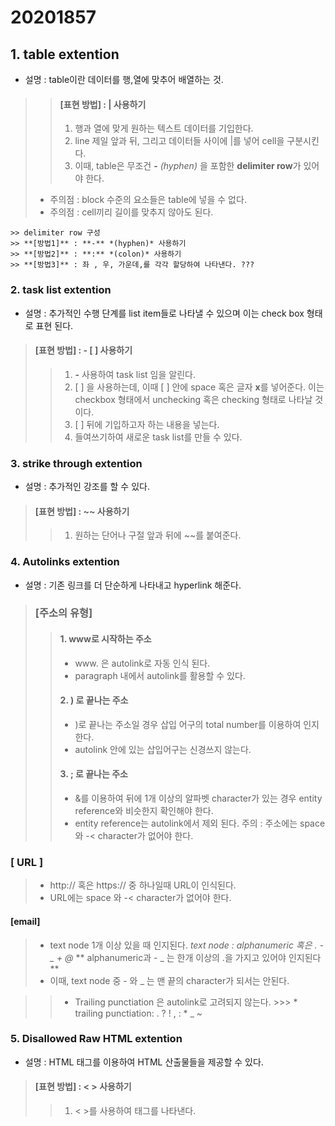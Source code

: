 # 20201857
## 1. table extention 
- 설명 : table이란 데이터를 행,열에 맞추어 배열하는 것. 
> 
>> #### [표현 방법] : | 사용하기 
>> 1. 행과 열에 맞게 원하는 텍스트 데이터를 기입한다.  
>> 2. line 제일 앞과 뒤, 그리고 데이터들 사이에 |를 넣어 cell을 구분시킨다.  
>> 3. 이때, table은 무조건 **-** *(hyphen)* 을 포함한 **delimiter row**가 있어야 한다. 
> - 주의점 : block 수준의 요소들은 table에 넣을 수 없다. 
> - 주의점 : cell끼리 길이를 맞추지 않아도 된다. 
>
    >> delimiter row 구성 
    >> **[방법1]** : **-** *(hyphen)* 사용하기 
    >> **[방법2]** : **:** *(colon)* 사용하기 
    >> **[방법3]** : 좌 , 우, 가운데,를 각각 할당하여 나타낸다. ???

### 2. task list extention 
- 설명 : 추가적인 수행 단계를 list item들로 나타낼 수 있으며 이는 check box 형태로 표현 된다.  
> #### [표현 방법] : - [ ] 사용하기 
>> 1. **-** 사용하여 task list 임을 알린다. 
>> 2. [ ] 을 사용하는데, 이때 [ ] 안에 space 혹은 글자 **x**를 넣어준다. 이는 checkbox 형태에서 unchecking 혹은 checking 형태로 나타날 것이다.
>> 3. [ ] 뒤에 기입하고자 하는 내용을 넣는다. 
>> 4. 들여쓰기하여 새로운 task list를 만들 수 있다. 

### 3. strike through extention
- 설명 : 추가적인 강조를 할 수 있다. 
> #### [표현 방법] : **~~** 사용하기 
>> 1. 원하는 단어나 구절 앞과 뒤에 ~~를 붙여준다. 

### 4. Autolinks extention
- 설명 : 기존 링크를 더 단순하게 나타내고 hyperlink 해준다. 
> ### [주소의 유형] 
>>  #### 1. www로 시작하는 주소 
>> - www. 은 autolink로 자동 인식 된다.
>> - paragraph 내에서 autolink를 활용할 수 있다. 
>> #### 2. ) 로 끝나는 주소 
>> - )로 끝나는 주소일 경우 삽입 어구의 total number를 이용하여 인지한다. 
>> - autolink 안에 있는 삽입어구는 신경쓰지 않는다. 
>> #### 3. ; 로 끝나는 주소 
>> - &를 이용하여 뒤에 1개 이상의 알파벳 character가 있는 경우 entity reference와 비슷한지 확인해야 한다. 
>> - entity reference는 autolink에서 제외 된다. 
> 주의 : 주소에는 space 와 -< character가 없어야 한다. 

### [ URL ]
> - http:// 혹은 https:// 중 하나일때 URL이 인식된다. 
> - URL에는 space 와 -< character가 없어야 한다. 

#### [email]
> - text node 1개 이상 있을 때 인지된다. 
*text node : alphanumeric 혹은 . - _ + @*
** alphanumeric과 - _ 는 한개 이상의 .을 가지고 있어야 인지된다** 
> - 이때, text node 중  - 와 _ 는 맨 끝의 character가 되서는 안된다.  

>> - Trailing punctiation 은 autolink로 고려되지 않는다. 
    >>> * trailing punctiation: . ? ! , : * _ ~
>> 

### 5. Disallowed Raw HTML extention
- 설명 : HTML 태그를 이용하여 HTML 산출물들을 제공할 수 있다. 
> #### [표현 방법] : < > 사용하기
>> 1. < >를 사용하여 태그를 나타낸다. 
